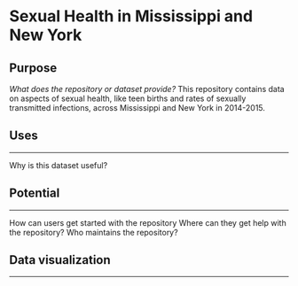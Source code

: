 # Sexual Health in Mississippi and New York
## Purpose 
*What does the repository or dataset provide?* 
This repository contains data on aspects of sexual health, like teen births and rates of sexually transmitted infections, across Mississippi and New York in 2014-2015. 

## Uses
---
Why is this dataset useful? 

## Potential
---
How can users get started with the repository 
Where can they get help with the repository? 
Who maintains the repository? 

## Data visualization 
---
